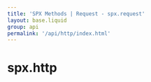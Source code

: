 ```yaml
---
title: 'SPX Methods | Request - spx.request'
layout: base.liquid
group: api
permalink: '/api/http/index.html'
---
```


# spx.http
